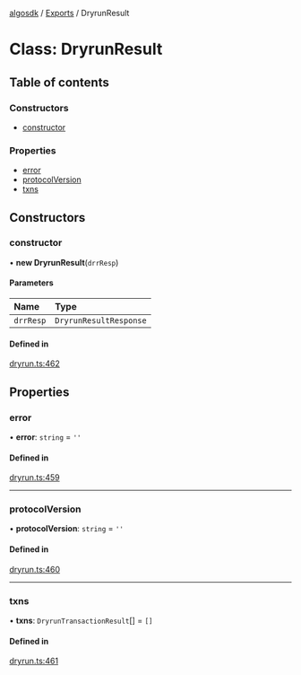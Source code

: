 [algosdk](../README.md) / [Exports](../modules.md) / DryrunResult

# Class: DryrunResult

## Table of contents

### Constructors

- [constructor](DryrunResult.md#constructor)

### Properties

- [error](DryrunResult.md#error)
- [protocolVersion](DryrunResult.md#protocolversion)
- [txns](DryrunResult.md#txns)

## Constructors

### constructor

• **new DryrunResult**(`drrResp`)

#### Parameters

| Name | Type |
| :------ | :------ |
| `drrResp` | `DryrunResultResponse` |

#### Defined in

[dryrun.ts:462](https://github.com/algorand/js-algorand-sdk/blob/13a5d73/src/dryrun.ts#L462)

## Properties

### error

• **error**: `string` = `''`

#### Defined in

[dryrun.ts:459](https://github.com/algorand/js-algorand-sdk/blob/13a5d73/src/dryrun.ts#L459)

___

### protocolVersion

• **protocolVersion**: `string` = `''`

#### Defined in

[dryrun.ts:460](https://github.com/algorand/js-algorand-sdk/blob/13a5d73/src/dryrun.ts#L460)

___

### txns

• **txns**: `DryrunTransactionResult`[] = `[]`

#### Defined in

[dryrun.ts:461](https://github.com/algorand/js-algorand-sdk/blob/13a5d73/src/dryrun.ts#L461)
